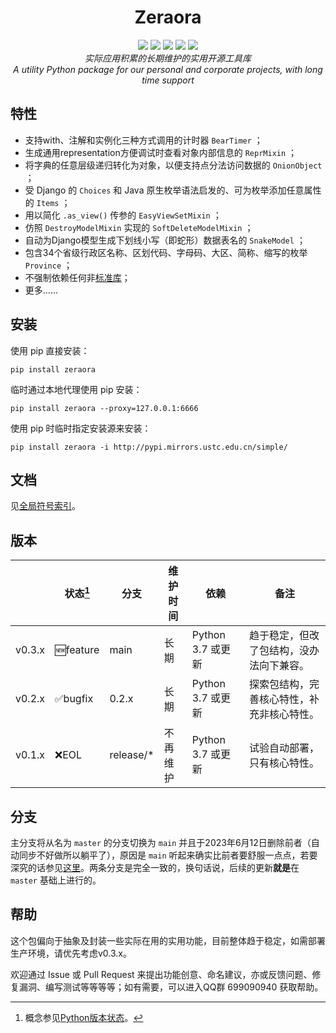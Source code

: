 <h1 align="center" style="padding-top: 32px">Zeraora</h1>

<div align="center">
    <a href="https://docs.python.org/zh-cn/3/whatsnew/index.html"><img src="https://img.shields.io/pypi/pyversions/zeraora?logo=python&logoColor=yellow"></a>
    <a href="https://en.wikipedia.org/wiki/MIT_License"><img src="https://img.shields.io/pypi/l/Zeraora?color=purple"></a>
    <a href="https://pypi.org/project/Zeraora/"><img src="https://img.shields.io/pypi/v/zeraora?color=darkgreen"></a>
    <a href=""><img src="https://img.shields.io/pypi/dm/zeraora?color=C72777"></a>
    <a href=""><img src="https://img.shields.io/pypi/status/Zeraora"></a>
    <!--a href=""><img src="https://img.shields.io/conda/v/conda-forge/zeraora"></a-->
</div>
<div align="center">
    <i>实际应用积累的长期维护的实用开源工具库</i>
    <br>
    <i>A utility Python package for our personal and corporate projects, with long time support</i>
</div>


## 特性

- 支持with、注解和实例化三种方式调用的计时器 `BearTimer` ；
- 生成通用representation方便调试时查看对象内部信息的 `ReprMixin` ；
- 将字典的任意层级递归转化为对象，以便支持点分法访问数据的 `OnionObject` ；
- 受 Django 的 `Choices` 和 Java 原生枚举语法启发的、可为枚举添加任意属性的 `Items` ；
- 用以简化 `.as_view()` 传参的 `EasyViewSetMixin` ；
- 仿照 `DestroyModelMixin` 实现的 `SoftDeleteModelMixin` ；
- 自动为Django模型生成下划线小写（即蛇形）数据表名的 `SnakeModel` ；
- 包含34个省级行政区名称、区划代码、字母码、大区、简称、缩写的枚举 `Province` ；
- 不强制依赖任何非[标准库](https://docs.python.org/zh-cn/3/library/index.html)；
- 更多……

## 安装

使用 pip 直接安装：

```shell
pip install zeraora
```

临时通过本地代理使用 pip 安装：

```shell
pip install zeraora --proxy=127.0.0.1:6666
```

使用 pip 时临时指定安装源来安装：

```shell
pip install zeraora -i http://pypi.mirrors.ustc.edu.cn/simple/
```

## 文档

见[全局符号索引](./docs/README.md)。

## 版本

|        | 状态[^1] | 分支      | 维护时间 | 依赖              | 备注                                       |
| ------ | -------- | --------- | -------- | ----------------- | ------------------------------------------ |
| v0.3.x | 🆕feature | main      | 长期     | Python 3.7 或更新 | 趋于稳定，但改了包结构，没办法向下兼容。   |
| v0.2.x | ✅bugfix  | 0.2.x     | 长期     | Python 3.7 或更新 | 探索包结构，完善核心特性，补充非核心特性。 |
| v0.1.x | ❌EOL     | release/* | 不再维护 | Python 3.7 或更新 | 试验自动部署，只有核心特性。               |

[^1]: 概念参见[Python版本状态](https://devguide.python.org/versions/#status-key)。

## 分支

主分支将从名为 `master` 的分支切换为 `main` 并且于2023年6月12日删除前者（自动同步不好做所以躺平了），原因是 `main` 听起来确实比前者要舒服一点点，若要深究的话参见[这里](https://stackoverflow.com/a/65021103)。两条分支是完全一致的，换句话说，后续的更新**就是**在 `master` 基础上进行的。

## 帮助

这个包偏向于抽象及封装一些实际在用的实用功能，目前整体趋于稳定，如需部署生产环境，请优先考虑v0.3.x。

欢迎通过 Issue 或 Pull Request 来提出功能创意、命名建议，亦或反馈问题、修复漏洞、编写测试等等等等；如有需要，可以进入QQ群 699090940 获取帮助。
